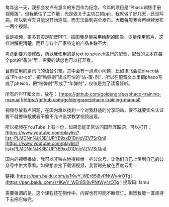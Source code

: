 <!--
.. title: phaco训练手册视频版开始连载
.. slug: phaco-training-OCW
.. date: 2019-7-4 12:00:00 UTC+08:00
.. tags: ophthalmology
.. category: ophthalmology
.. link:
.. description:
.. type: text
-->

每年这一天，我都会发点有意义的东西作为纪念。今年的项目是“Phaco训练手册视频版”。但我低估了工作量，光是做关于主切口的ppt，我就做了好几天，还没写完。所以到今天只能说开始连载，而无法做到完全发布。大概每周我会再继续发布一两个视频。

说是视频，更多其实是配音PPT。插图我尽量采用绘制的图像，少量使用照片，这样讲解更清楚，而且与各个厂家特定的产品关联不大。

考虑到要方便修改，所以我使用的是text to speech进行的配音，配音的文本在每个ppt的“备注”里，需要的话您也可以打开看。

目前使用的是讯飞的语音引擎。其中会有一点点小问题，比如讯飞会把phaco读成“Ph-ar-co”，把“粘弹剂”读成可怕的“沾-蛋-剂”，所以在配音文本里把phaco写成了pheico，把“粘弹剂”写成了“年弹剂”，仅仅是为了读音好听。

所有的PPT和文本，放在：
[https://github.com/goldengrape/phaco-training-manual](https://github.com/goldengrape/phaco-training-manual)

视频存放有点问题，在国内难以找到一个对我舒适的分享网站，要不就要实名认证要不就要审核或者干脆不允许医学教学视频出现。

所以视频在YouTube 上有一份，如果您能正常访问国际互联网，可以打开：
[https://www.youtube.com/playlist?list=PLMDNnNJK3B1UPYE9xxD1DnlcVZV7SrQnj](https://www.youtube.com/playlist?list=PLMDNnNJK3B1UPYE9xxD1DnlcVZV7SrQnj)

国内的视频播放，我可以非独占地授权给一些公众号，让他们自己上传到自己的公众号中供大家看。如果想直接下载源视频，我暂时先放在百度云里：

链接: [https://pan.baidu.com/s/1KwY_WEr85i8vPNtWy4rOTg](https://pan.baidu.com/s/1KwY_WEr85i8vPNtWy4rOTg ) 提取码: fsmu 

需要强调的是，这个课程还在制作中，内容也有可能不断修订。但愿我能一直坚持下去把它做完。